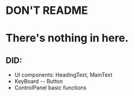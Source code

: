 # DON'T README
# There's nothing in here.


## DID:
* UI components: HeadingText, MainText
* KeyBoard -- Button
* ControlPanel basic functions
